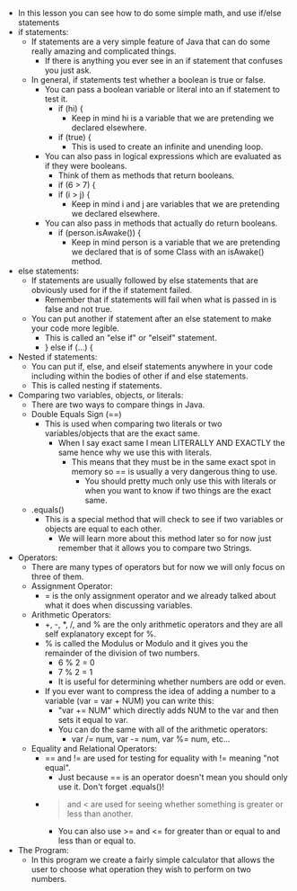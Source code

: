* In this lesson you can see how to do some simple math, and use if/else statements
 * if statements:
	 * If statements are a very simple feature of Java that can do some really amazing and complicated things.
		 * If there is anything you ever see in an if statement that confuses you just ask.
	 * In general, if statements test whether a boolean is true or false.
		 * You can pass a boolean variable or literal into an if statement to test it.
			 * if (hi) {
				 * Keep in mind hi is a variable that we are pretending we declared elsewhere.
			 * if (true) {
				 * This is used to create an infinite and unending loop.
		 * You can also pass in logical expressions which are evaluated as if they were booleans.
			 * Think of them as methods that return booleans.
			 * if (6 > 7) {
			 * if (i > j) {
				 * Keep in mind i and j are variables that we are pretending we declared elsewhere.
		 * You can also pass in methods that actually do return booleans.
			 * if (person.isAwake()) {
				 * Keep in mind person is a variable that we are pretending we declared that is of some Class with an isAwake() method.
 * else statements:
	 * If statements are usually followed by else statements that are obviously used for if the if statement failed.
		 * Remember that if statements will fail when what is passed in is false and not true.
	 * You can put another if statement after an else statement to make your code more legible.
		 * This is called an "else if" or "elseif" statement.
		 * } else if (...) {
 * Nested if statements:
	 * You can put if, else, and elseif statements anywhere in your code including within the bodies of other if and else statements.
	 * This is called nesting if statements.
 * Comparing two variables, objects, or literals:
	 * There are two ways to compare things in Java.
	 * Double Equals Sign (==)
		 * This is used when comparing two literals or two variables/objects that are the exact same.
			 * When I say exact same I mean LITERALLY AND EXACTLY the same hence why we use this with literals.
				 * This means that they must be in the same exact spot in memory so == is usually a very dangerous thing to use.
					 * You should pretty much only use this with literals or when you want to know if two things are the exact same.
	 * .equals()
		 * This is a special method that will check to see if two variables or objects are equal to each other.
			 * We will learn more about this method later so for now just remember that it allows you to compare two Strings.
 * Operators:
	 * There are many types of operators but for now we will only focus on three of them.
	 * Assignment Operator:
		 * = is the only assignment operator and we already talked about what it does when discussing variables.
	 * Arithmetic Operators:
		 * +, -, *, /, and % are the only arithmetic operators and they are all self explanatory except for %.
		 * % is called the Modulus or Modulo and it gives you the remainder of the division of two numbers.
			 * 6 % 2 = 0
			 * 7 % 2 = 1
			 * It is useful for determining whether numbers are odd or even.
		 * If you ever want to compress the idea of adding a number to a variable (var = var + NUM) you can write this:
			 * "var += NUM" which directly adds NUM to the var and then sets it equal to var.
			 * You can do the same with all of the arithmetic operators:
				 * var /= num, var -= num, var %= num, etc...
	 * Equality and Relational Operators:
		 * == and != are used for testing for equality with != meaning "not equal".
			 * Just because == is an operator doesn't mean you should only use it.  Don't forget .equals()!
		 * > and < are used for seeing whether something is greater or less than another.
			 * You can also use >= and <= for greater than or equal to and less than or equal to.
 * The Program:
	 * In this program we create a fairly simple calculator that allows the user to choose what operation they wish to perform on two numbers.
